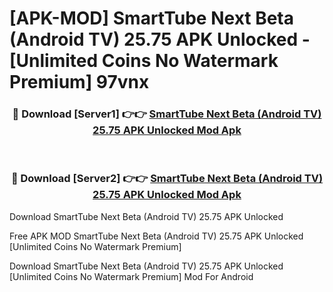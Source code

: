 # [APK-MOD] SmartTube Next Beta (Android TV) 25.75 APK Unlocked - [Unlimited Coins No Watermark Premium] 97vnx



<div align="center">
<h3>🔴 Download [Server1] 👉👉 <a href="https://momento.my/?title=SmartTube_Next_Beta_(Android_TV)_25.75_APK_Unlocked">SmartTube Next Beta (Android TV) 25.75 APK Unlocked Mod Apk</a></h3><br>

<h3>🔴 Download [Server2] 👉👉 <a href="https://momento.my/?title=SmartTube_Next_Beta_(Android_TV)_25.75_APK_Unlocked">SmartTube Next Beta (Android TV) 25.75 APK Unlocked Mod Apk</a></h3>
</div>



Download SmartTube Next Beta (Android TV) 25.75 APK Unlocked 

Free APK MOD SmartTube Next Beta (Android TV) 25.75 APK Unlocked [Unlimited Coins No Watermark Premium]

Download SmartTube Next Beta (Android TV) 25.75 APK Unlocked [Unlimited Coins No Watermark Premium] Mod For Android
